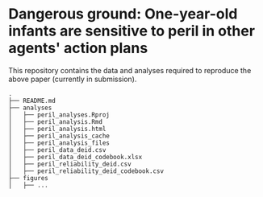 # Dangerous ground: One-year-old infants are sensitive to peril in other agents' action plans

This repository contains the data and analyses required to reproduce the above paper (currently in submission).

```
.
├── README.md
├── analyses
│   ├── peril_analyses.Rproj
│   ├── peril_analysis.Rmd
│   ├── peril_analysis.html
│   ├── peril_analysis_cache
│   ├── peril_analysis_files
│   ├── peril_data_deid.csv
│   ├── peril_data_deid_codebook.xlsx
│   ├── peril_reliability_deid.csv
│   ├── peril_reliability_deid_codebook.csv
├── figures
│   ├── ...

```